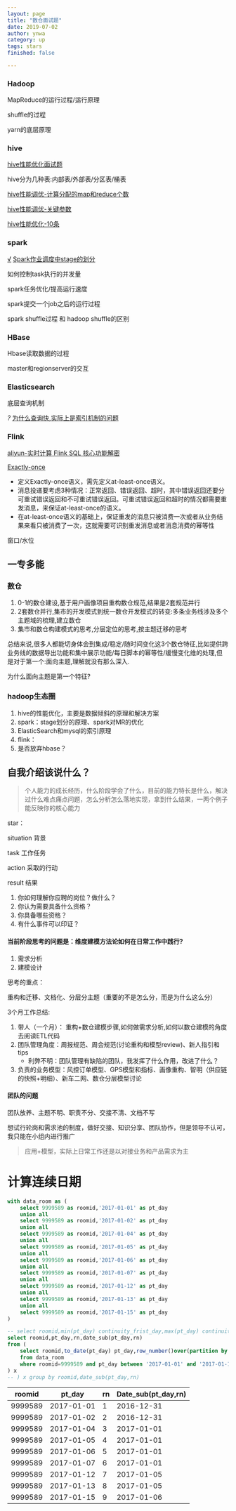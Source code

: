 ```yaml
---
layout: page
title: "数仓面试题"
date: 2019-07-02
author: ynwa
category: up
tags: stars
finished: false

---
```


### Hadoop

MapReduce的运行过程/运行原理

shuffle的过程

yarn的底层原理



### hive

[hive性能优化面试题](https://zhuanlan.zhihu.com/p/65436503)

hive分为几种表:内部表/外部表/分区表/桶表

[hive性能调优-计算分配的map和reduce个数](http://www.voidcn.com/article/p-mjvjishu-bgd.html)

[hive性能调优-关键参数](https://blog.csdn.net/boyu_tung/article/details/52878434)

[hive性能优化-10条](https://www.cnblogs.com/frankdeng/p/9463897.html)

### spark

<u>√</u>  [Spark作业调度中stage的划分]([https://wongxingjun.github.io/2015/05/25/Spark%E4%BD%9C%E4%B8%9A%E8%B0%83%E5%BA%A6%E4%B8%ADstage%E7%9A%84%E5%88%92%E5%88%86/](https://wongxingjun.github.io/2015/05/25/Spark作业调度中stage的划分/))

如何控制task执行的并发量

spark任务优化/提高运行速度

spark提交一个job之后的运行过程

spark shuffle过程   和  hadoop shuffle的区别

### HBase

Hbase读取数据的过程

master和regionserver的交互

### Elasticsearch

底层查询机制

<em>?</em> [为什么查询快,实际上是索引机制的问题](https://blog.csdn.net/qq924862077/article/details/80382634)

### Flink

[aliyun-实时计算 Flink SQL 核心功能解密](https://yq.aliyun.com/articles/457438?spm=a2c4e.11153940.0.0.737e1ff1tqwrhv)

[Exactly-once](http://www.whitewood.me/2018/10/16/Flink-Exactly-Once-%E6%8A%95%E9%80%92%E5%AE%9E%E7%8E%B0%E6%B5%85%E6%9E%90/)

+ 定义Exactly-once语义，需先定义at-least-once语义。
+ 消息投递要考虑3种情况：正常返回、错误返回、超时，其中错误返回还要分可重试错误返回和不可重试错误返回。可重试错误返回和超时的情况都需要重发消息，来保证at-least-once的语义。
+ 在at-least-once语义的基础上，保证重发的消息只被消费一次或者从业务结果来看只被消费了一次，这就需要可识别重发消息或者消息消费的幂等性

窗口/水位





## 一专多能
### 数仓

1. 0-1的数仓建设,基于用户画像项目重构数仓规范,结果是2套规范并行
2. 2套数仓并行,集市的开发模式到统一数仓开发模式的转变:多条业务线涉及多个主题域的梳理,建立数仓
3. 集市和数仓构建模式的思考,分层定位的思考,按主题迁移的思考

总结来说,很多人都能切身体会到集成/稳定/随时间变化这3个数仓特征,比如提供跨业务线的数据导出功能和集中展示功能/每日脚本的幂等性/缓慢变化维的处理,但是对于第一个:面向主题,理解就没有那么深入.

为什么面向主题是第一个特征?



### hadoop生态圈

1. hive的性能优化，主要是数据倾斜的原理和解决方案
2. spark：stage划分的原理、spark对MR的优化
3. ElasticSearch和mysql的索引原理
4. flink：
5. 是否放弃hbase？



## 自我介绍该说什么？ 

> 个人能力的成长经历，什么阶段学会了什么，目前的能力特长是什么，解决过什么难点痛点问题，怎么分析怎么落地实现，拿到什么结果，一两个例子能反映你的核心能力



star：

situation 背景

task 工作任务

action 采取的行动

result 结果



1. 你如何理解你应聘的岗位？做什么？
2. 你认为需要具备什么资格？
3. 你具备哪些资格？
4. 有什么事件可以印证？



#### 当前阶段思考的问题是：维度建模方法论如何在日常工作中践行?

1. 需求分析
2. 建模设计



思考的重点：

重构和迁移、文档化、分层分主题（重要的不是怎么分，而是为什么这么分）



3个月工作总结:

1. 带人（一个月）： 重构+数仓建模步骤,如何做需求分析,如何以数仓建模的角度去阅读ETL代码
2. 团队管理角度：周报规范、周会规范(讨论重构和模型review)、新人指引和tips
   + 利弊不明：团队管理有缺陷的团队，我发挥了什么作用，改进了什么？
3. 负责的业务模型：风控订单模型、GPS模型和指标、画像重构、智明（供应链的快照+明细）、新车二网、数仓分层模型讨论



#### 团队的问题

团队放养、主题不明、职责不分、交接不清、文档不写

想试行轮岗和需求池的制度，做好交接、知识分享、团队协作，但是领导不认可，我只能在小组内进行推广

> 应用+模型，实际上日常工作还是以对接业务和产品需求为主



# 计算连续日期

```sql
with data_room as (
    select 9999589 as roomid,'2017-01-01' as pt_day
    union all
    select 9999589 as roomid,'2017-01-02' as pt_day
    union all
    select 9999589 as roomid,'2017-01-04' as pt_day
    union all
    select 9999589 as roomid,'2017-01-05' as pt_day
    union all
    select 9999589 as roomid,'2017-01-06' as pt_day
    union all
    select 9999589 as roomid,'2017-01-07' as pt_day
    union all
    select 9999589 as roomid,'2017-01-12' as pt_day
    union all
    select 9999589 as roomid,'2017-01-13' as pt_day
    union all
    select 9999589 as roomid,'2017-01-15' as pt_day
)

-- select roomid,min(pt_day) continuity_frist_day,max(pt_day) continuity_last_day,count(*) continuity_days
select roomid,pt_day,rn,date_sub(pt_day,rn)
from (
	select roomid,to_date(pt_day) pt_day,row_number()over(partition by roomid order by to_date(pt_day) asc) rn
	from data_room 
	where roomid=9999589 and pt_day between '2017-01-01' and '2017-01-16'
) x     
-- ) x group by roomid,date_sub(pt_day,rn) 
```



| roomid  | pt_day     | rn   | Date_sub(pt_day,rn) |
| ------- | ---------- | ---- | ------------------- |
| 9999589 | 2017-01-01 | 1    | 2016-12-31          |
| 9999589 | 2017-01-02 | 2    | 2016-12-31          |
| 9999589 | 2017-01-04 | 3    | 2017-01-01          |
| 9999589 | 2017-01-05 | 4    | 2017-01-01          |
| 9999589 | 2017-01-06 | 5    | 2017-01-01          |
| 9999589 | 2017-01-07 | 6    | 2017-01-01          |
| 9999589 | 2017-01-12 | 7    | 2017-01-05          |
| 9999589 | 2017-01-13 | 8    | 2017-01-05          |
| 9999589 | 2017-01-15 | 9    | 2017-01-06          |

